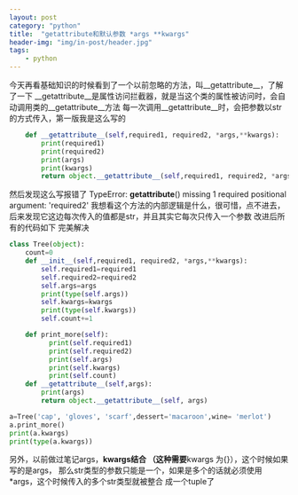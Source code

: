 ```yaml
---
layout: post
category: "python"
title:  "getattribute和默认参数 *args **kwargs"
header-img: "img/in-post/header.jpg"
tags:
    - python
---
```


今天再看基础知识的时候看到了一个以前忽略的方法，叫__getattribute__，了解了一下
__getattribute__是属性访问拦截器，就是当这个类的属性被访问时，会自动调用类的__getattribute__方法
每一次调用__getattribute__时，会把参数以str的方式传入，第一版我是这么写的
```python
    def __getattribute__(self,required1, required2, *args,**kwargs):
        print(required1)
        print(required2)
        print(args)
        print(kwargs)
        return object.__getattribute__(self,required1, required2, *args,**kwargs)
```
然后发现这么写报错了
TypeError: __getattribute__() missing 1 required positional argument: 'required2'
我想看这个方法的内部逻辑是什么，很可惜，点不进去，
后来发现它这边每次传入的值都是str，并且其实它每次只传入一个参数
改进后所有的代码如下
完美解决


```python
class Tree(object):
    count=0
    def __init__(self,required1, required2, *args,**kwargs):
        self.required1=required1
        self.required2=required2
        self.args=args
        print(type(self.args))
        self.kwargs=kwargs
        print(type(self.kwargs))
        self.count+=1

    def print_more(self):
          print(self.required1)
          print(self.required2)
          print(self.args)
          print(self.kwargs)
          print(self.count)
    def __getattribute__(self,args):
        print(args)
        return object.__getattribute__(self, args)

a=Tree('cap', 'gloves', 'scarf',dessert='macaroon',wine= 'merlot')
a.print_more()
print(a.kwargs)
print(type(a.kwargs))
```

另外，以前做过笔记args，**kwargs结合 （这种需要**kwargs 为{}），这个时候如果写的是args，
那么str类型的参数只能是一个，如果是多个的话就必须使用*args，这个时候传入的多个str类型就被整合
成一个tuple了


